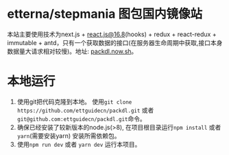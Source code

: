 # etterna/stepmania 图包国内镜像站

本站主要使用技术为next.js + react.js@16.8(hooks) + redux + react-redux + immutable + antd，只有一个获取数据的接口(在服务器生命周期中获取,接口本身数据量大请求相对较慢)。地址: [packdl.now.sh](https://packdl.now.sh)。

# 本地运行

1. 使用git把代码克隆到本地。 使用`git clone https://github.com/ettguidecn/packdl.git` 或者 `git@github.com:ettguidecn/packdl.git`命令。
2. 确保已经安装了较新版本的node.js(>8), 在项目根目录运行`npm install` 或者 `yarn`(需要安装yarn) 安装所需依赖包。
3. 使用`npm run dev` 或者 `yarn dev` 运行本项目。
